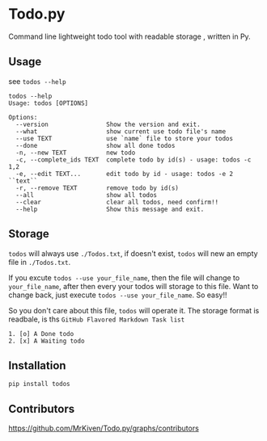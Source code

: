 # Todo.py
Command line lightweight todo tool with readable storage , written in Py.

## Usage
see `todos --help`

    todos --help
    Usage: todos [OPTIONS]

    Options:
      --version                Show the version and exit.
      --what                   show current use todo file's name
      --use TEXT               use `name` file to store your todos
      --done                   show all done todos
      -n, --new TEXT           new todo
      -c, --complete_ids TEXT  complete todo by id(s) - usage: todos -c 1,2
      -e, --edit TEXT...       edit todo by id - usage: todos -e 2 ``text``
      -r, --remove TEXT        remove todo by id(s)
      --all                    show all todos
      --clear                  clear all todos, need confirm!!
      --help                   Show this message and exit.

## Storage
`todos` will always use `./Todos.txt`, if doesn't exist, `todos` will new an
empty file in `./Todos.txt`.

If you excute `todos --use your_file_name`, then the file will change to ``your_file_name``, after then
every your todos will storage to this file.
Want to change back, just execute `todos --use your_file_name`. So easy!!

So you don't care about this file, `todos` will operate it.
The storage format is readbale, is ths `GitHub Flavored Markdown Task list`

    1. [o] A Done todo
    2. [x] A Waiting todo

## Installation
`pip install todos`

## Contributors
https://github.com/MrKiven/Todo.py/graphs/contributors
